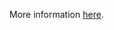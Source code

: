 More information [here](https://docs.bridgecrew.io/docs/ensure-that-azure-data-factory-uses-git-repository-for-source-control).
